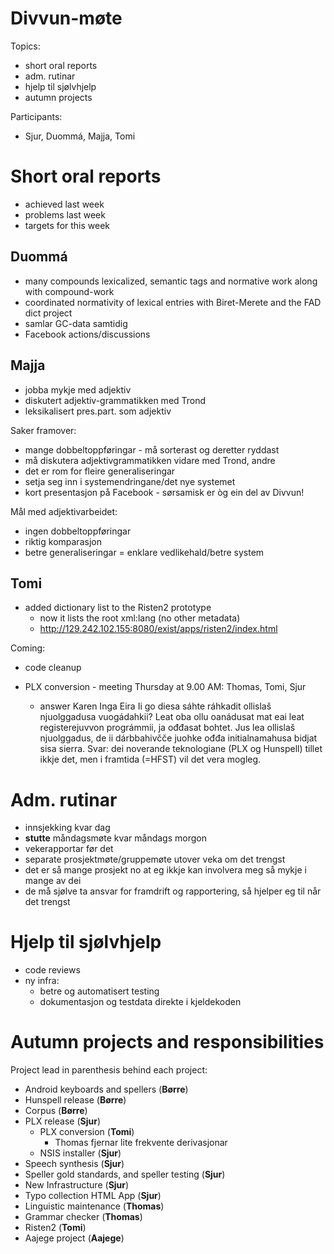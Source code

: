 # Divvun-møte

Topics:
* short oral reports
* adm. rutinar
* hjelp til sjølvhjelp
* autumn projects

Participants:
* Sjur, Duommá, Majja, Tomi

# Short oral reports
* achieved last week
* problems last week
* targets for this week

## Duommá
* many compounds lexicalized, semantic tags and normative work along with compound-work
* coordinated normativity of lexical entries with Biret-Merete and the FAD dict project
* samlar GC-data samtidig
* Facebook actions/discussions

## Majja

* jobba mykje med adjektiv
* diskutert adjektiv-grammatikken med Trond
* leksikalisert pres.part. som adjektiv

Saker framover:
* mange dobbeltoppføringar - må sorterast og deretter ryddast
* må diskutera adjektivgrammatikken vidare med Trond, andre
* det er rom for fleire generaliseringar
* setja seg inn i systemendringane/det nye systemet
* kort presentasjon på Facebook - sørsamisk er òg ein del av Divvun!

Mål med adjektivarbeidet:
* ingen dobbeltoppføringar
* riktig komparasjon
* betre generaliseringar = enklare vedlikehald/betre system

## Tomi

* added dictionary list to the Risten2 prototype
    - now it lists the root xml:lang (no other metadata)
    - http://129.242.102.155:8080/exist/apps/risten2/index.html

Coming:
* code cleanup
* PLX conversion - meeting Thursday at 9.00 AM: Thomas, Tomi, Sjur

    - answer Karen Inga Eira 
Ii go diesa sáhte ráhkadit ollislaš njuolggadusa vuogádahkii? Leat oba ollu oanádusat mat eai leat registerejuvvon prográmmii, ja ođđasat bohtet. Jus lea ollislaš njuolggadus, de ii dárbbahivčče juohke ođđa initialnamahusa bidjat sisa sierra.
Svar: dei noverande teknologiane (PLX og Hunspell) tillet ikkje det, men i framtida (=HFST) vil det vera mogleg.

# Adm. rutinar
* innsjekking kvar dag
* **stutte** måndagsmøte kvar måndags morgon
* vekerapportar før det
* separate prosjektmøte/gruppemøte utover veka om det trengst
* det er så mange prosjekt no at eg ikkje kan involvera meg så mykje i mange av dei
* de må sjølve ta ansvar for framdrift og rapportering, så hjelper eg til når det trengst

# Hjelp til sjølvhjelp
* code reviews
* ny infra:
    - betre og automatisert testing
    - dokumentasjon og testdata direkte i kjeldekoden

# Autumn projects and responsibilities

Project lead in parenthesis behind each project:

* Android keyboards and spellers (**Børre**)
* Hunspell release (**Børre**)
* Corpus (**Børre**)
* PLX release (**Sjur**)
    - PLX conversion (**Tomi**)
        - Thomas fjernar lite frekvente derivasjonar
    - NSIS installer (**Sjur**)
* Speech synthesis (**Sjur**)
* Speller gold standards, and speller testing (**Sjur**)
* New Infrastructure (**Sjur**)
* Typo collection HTML App (**Sjur**)
* Linguistic maintenance (**Thomas**)
* Grammar checker (**Thomas**)
* Risten2 (**Tomi**)
* Aajege project (**Aajege**)
